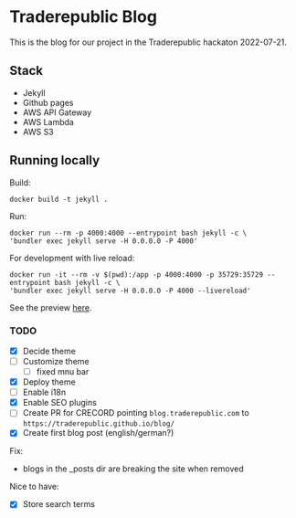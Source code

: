 # Traderepublic Blog

This is the blog for our project in the Traderepublic hackaton 2022-07-21.

## Stack
- Jekyll
- Github pages
- AWS API Gateway
- AWS Lambda
- AWS S3
## Running locally
Build:
```
docker build -t jekyll .
```

Run:
```
docker run --rm -p 4000:4000 --entrypoint bash jekyll -c \
'bundler exec jekyll serve -H 0.0.0.0 -P 4000'
```

For development with live reload:
```
docker run -it --rm -v $(pwd):/app -p 4000:4000 -p 35729:35729 --entrypoint bash jekyll -c \
'bundler exec jekyll serve -H 0.0.0.0 -P 4000 --livereload'
```

See the preview [here](localhost:4000).

### TODO
- [x] Decide theme
- [ ] Customize theme
    - [ ] fixed mnu bar
- [x] Deploy theme
- [ ] Enable i18n
- [x] Enable SEO plugins
- [ ] Create PR for CRECORD pointing `blog.traderepublic.com` to `https://traderepublic.github.io/blog/`
- [x] Create first blog post (english/german?)

Fix:
- blogs in the _posts dir are breaking the site when removed

Nice to have:
- [x] Store search terms
